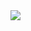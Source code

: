 <img src="[https://media.licdn.com/dms/image/D5616AQGI5Li5f_-UMw/profile-displaybackgroundimage-shrink_350_1400/0/1691949196648?e=1698278400&v=beta&t=HBvp-3OrF3EMFTSaIvWlXCwOp67KVGKMDFaLoIMTX1E](https://i.postimg.cc/FHk3HVM1/IMG-2036.png)"/>
<!--
**mdshahadad/mdshahadad** is a ✨ _special_ ✨ repository because its `README.md` (this file) appears on your GitHub profile.

Here are some ideas to get you started:

- 🔭 I’m currently working on ...
- 🌱 I’m currently learning ...
- 👯 I’m looking to collaborate on ...
- 🤔 I’m looking for help with ...
- 💬 Ask me about ...
- 📫 How to reach me: ...
- 😄 Pronouns: ...
- ⚡ Fun fact: ...
-->
